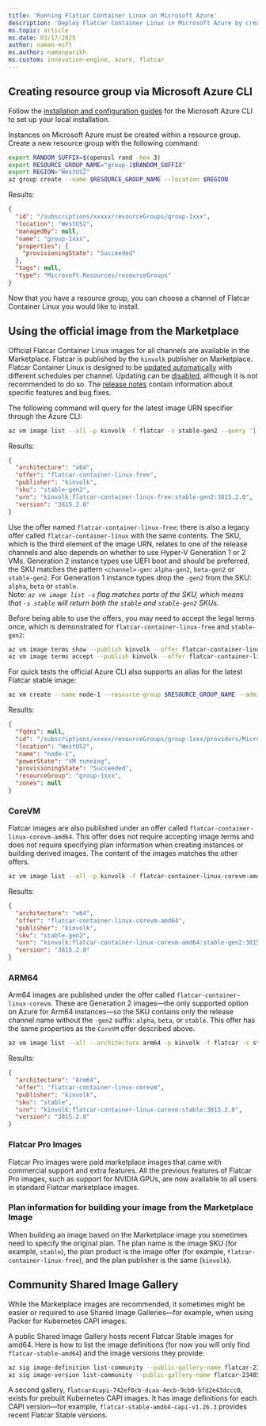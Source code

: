 ```yaml
---
title: 'Running Flatcar Container Linux on Microsoft Azure'
description: 'Deploy Flatcar Container Linux in Microsoft Azure by creating resource groups and using official marketplace images.'
ms.topic: article
ms.date: 03/17/2025
author: naman-msft
ms.author: namanparikh
ms.custom: innovation-engine, azure, flatcar
---
```


## Creating resource group via Microsoft Azure CLI

Follow the [installation and configuration guides][azure-cli] for the Microsoft Azure CLI to set up your local installation.

Instances on Microsoft Azure must be created within a resource group. Create a new resource group with the following command:

```bash
export RANDOM_SUFFIX=$(openssl rand -hex 3)
export RESOURCE_GROUP_NAME="group-1$RANDOM_SUFFIX"
export REGION="WestUS2"
az group create --name $RESOURCE_GROUP_NAME --location $REGION
```

Results:

<!-- expected_similarity=0.3 -->
```json
{
  "id": "/subscriptions/xxxxx/resourceGroups/group-1xxx",
  "location": "WestUS2",
  "managedBy": null,
  "name": "group-1xxx",
  "properties": {
    "provisioningState": "Succeeded"
  },
  "tags": null,
  "type": "Microsoft.Resources/resourceGroups"
}
```

Now that you have a resource group, you can choose a channel of Flatcar Container Linux you would like to install.

## Using the official image from the Marketplace

Official Flatcar Container Linux images for all channels are available in the Marketplace.
Flatcar is published by the `kinvolk` publisher on Marketplace.
Flatcar Container Linux is designed to be [updated automatically][update-docs] with different schedules per channel. Updating
can be [disabled][reboot-docs], although it is not recommended to do so. The [release notes][release-notes] contain
information about specific features and bug fixes.

The following command will query for the latest image URN specifier through the Azure CLI:
    
```bash
az vm image list --all -p kinvolk -f flatcar -s stable-gen2 --query '[-1]'
```

Results:

<!-- expected_similarity=0.3 -->

```json
{
  "architecture": "x64",
  "offer": "flatcar-container-linux-free",
  "publisher": "kinvolk",
  "sku": "stable-gen2",
  "urn": "kinvolk:flatcar-container-linux-free:stable-gen2:3815.2.0",
  "version": "3815.2.0"
}
```

Use the offer named `flatcar-container-linux-free`; there is also a legacy offer called `flatcar-container-linux` with the same contents.
The SKU, which is the third element of the image URN, relates to one of the release channels and also depends on whether to use Hyper-V Generation 1 or 2 VMs.
Generation 2 instance types use UEFI boot and should be preferred, the SKU matches the pattern `<channel>-gen`: `alpha-gen2`, `beta-gen2` or `stable-gen2`.
For Generation 1 instance types drop the `-gen2` from the SKU: `alpha`, `beta` or `stable`.  
Note: _`az vm image list -s` flag matches parts of the SKU, which means that `-s stable` will return both the `stable` and `stable-gen2` SKUs._

Before being able to use the offers, you may need to accept the legal terms once, which is demonstrated for `flatcar-container-linux-free` and `stable-gen2`:

```bash
az vm image terms show --publish kinvolk --offer flatcar-container-linux-free --plan stable-gen2
az vm image terms accept --publish kinvolk --offer flatcar-container-linux-free --plan stable-gen2
```

For quick tests the official Azure CLI also supports an alias for the latest Flatcar stable image:

```bash
az vm create --name node-1 --resource-group $RESOURCE_GROUP_NAME --admin-username core --image FlatcarLinuxFreeGen2 --generate-ssh-keys
```

Results:

<!-- expected_similarity=0.3 -->

```json
{
  "fqdns": null,
  "id": "/subscriptions/xxxxx/resourceGroups/group-1xxx/providers/Microsoft.Compute/virtualMachines/node-1",
  "location": "WestUS2",
  "name": "node-1",
  "powerState": "VM running",
  "provisioningState": "Succeeded",
  "resourceGroup": "group-1xxx",
  "zones": null
}
```

### CoreVM

Flatcar images are also published under an offer called `flatcar-container-linux-corevm-amd64`. This offer does not require accepting image terms and does not require specifying plan information when creating instances or building derived images. The content of the images matches the other offers.

```bash
az vm image list --all -p kinvolk -f flatcar-container-linux-corevm-amd64 -s stable-gen2 --query '[-1]'
```

Results:

<!-- expected_similarity=0.3 -->

```json
{
  "architecture": "x64",
  "offer": "flatcar-container-linux-corevm-amd64",
  "publisher": "kinvolk",
  "sku": "stable-gen2",
  "urn": "kinvolk:flatcar-container-linux-corevm-amd64:stable-gen2:3815.2.0",
  "version": "3815.2.0"
}
```

### ARM64

Arm64 images are published under the offer called `flatcar-container-linux-corevm`. These are Generation 2 images—the only supported option on Azure for Arm64 instances—so the SKU contains only the release channel name without the `-gen2` suffix: `alpha`, `beta`, or `stable`. This offer has the same properties as the `CoreVM` offer described above.

```bash
az vm image list --all --architecture arm64 -p kinvolk -f flatcar -s stable --query '[-1]'
```

Results:

<!-- expected_similarity=0.3 -->

```json
{
  "architecture": "Arm64",
  "offer": "flatcar-container-linux-corevm",
  "publisher": "kinvolk",
  "sku": "stable",
  "urn": "kinvolk:flatcar-container-linux-corevm:stable:3815.2.0",
  "version": "3815.2.0"
}
```

### Flatcar Pro Images

Flatcar Pro images were paid marketplace images that came with commercial support and extra features. All the previous features of Flatcar Pro images, such as support for NVIDIA GPUs, are now available to all users in standard Flatcar marketplace images.

### Plan information for building your image from the Marketplace Image

When building an image based on the Marketplace image you sometimes need to specify the original plan. The plan name is the image SKU (for example, `stable`), the plan product is the image offer (for example, `flatcar-container-linux-free`), and the plan publisher is the same (`kinvolk`).

## Community Shared Image Gallery

While the Marketplace images are recommended, it sometimes might be easier or required to use Shared Image Galleries—for example, when using Packer for Kubernetes CAPI images.

A public Shared Image Gallery hosts recent Flatcar Stable images for amd64. Here is how to list the image definitions (for now you will only find `flatcar-stable-amd64`) and the image versions they provide:

```bash
az sig image-definition list-community --public-gallery-name flatcar-23485951-527a-48d6-9d11-6931ff0afc2e --location westeurope
az sig image-version list-community --public-gallery-name flatcar-23485951-527a-48d6-9d11-6931ff0afc2e --gallery-image-definition flatcar-stable-amd64 --location westeurope
```

A second gallery, `flatcar4capi-742ef0cb-dcaa-4ecb-9cb0-bfd2e43dccc0`, exists for prebuilt Kubernetes CAPI images. It has image definitions for each CAPI version—for example, `flatcar-stable-amd64-capi-v1.26.3` provides recent Flatcar Stable versions.

[flatcar-user]: https://groups.google.com/forum/#!forum/flatcar-linux-user
[etcd-docs]: https://etcd.io/docs
[quickstart]: ../
[reboot-docs]: ../../setup/releases/update-strategies
[azure-cli]: https://docs.microsoft.com/en-us/cli/azure/overview
[butane-configs]: ../../provisioning/config-transpiler
[irc]: irc://irc.freenode.org:6667/#flatcar
[docs]: ../../
[resource-group]: https://docs.microsoft.com/en-us/azure/architecture/best-practices/naming-conventions#naming-rules-and-restrictions
[storage-account]: https://docs.microsoft.com/en-us/azure/storage/common/storage-account-overview#naming-storage-accounts
[azure-flatcar-image-upload]: https://github.com/flatcar/flatcar-cloud-image-uploader
[release-notes]: https://flatcar.org/releases
[update-docs]: ../../setup/releases/update-strategies